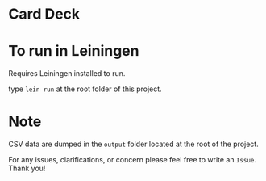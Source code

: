 # Card Deck

# To run in Leiningen

Requires Leiningen installed to run.

type `lein run` at the root folder of this project.

# Note

CSV data are dumped in the `output` folder located at the root of the project.

For any issues, clarifications, or concern please feel free to write an `Issue`. Thank you!